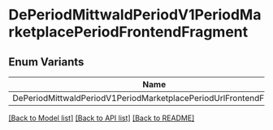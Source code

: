 # DePeriodMittwaldPeriodV1PeriodMarketplacePeriodFrontendFragment

## Enum Variants

| Name | Description |
|---- | -----|
| DePeriodMittwaldPeriodV1PeriodMarketplacePeriodUrlFrontendFragment |  |

[[Back to Model list]](../README.md#documentation-for-models) [[Back to API list]](../README.md#documentation-for-api-endpoints) [[Back to README]](../README.md)


